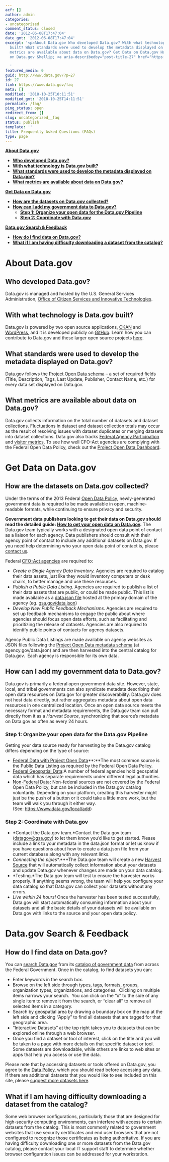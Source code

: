 ```yaml
---
acf: []
author: admin
categories:
- uncategorized
comment_status: closed
date: '2012-06-08T17:47:04'
date_gmt: '2012-06-08T17:47:04'
excerpt: '<p>About Data.gov Who developed Data.gov? With what technology is Data.gov
  built? What standards were used to develop the metadata displayed on Data.gov? What
  metrics are available about data on Data.gov? Get Data on Data.gov How are the datasets
  on Data.gov &hellip; <a aria-describedby="post-title-27" href="https://www.data.gov/faq">Continued</a></p>

  '
featured_media: 0
guid: http://www.data.gov/?p=27
id: 27
link: https://www.data.gov/faq
meta: []
modified: '2018-10-25T10:11:51'
modified_gmt: '2018-10-25T14:11:51'
permalink: /faq/
ping_status: open
redirect_from: []
slug: uncategorized__faq
status: publish
template: ''
title: Frequently Asked Questions (FAQs)
type: page
---
```

**[About Data.gov](https://www.data.gov/faq/#about)**


* **[Who developed Data.gov?](https://www.data.gov/faq/#who)**
* **[With what technology is Data.gov built?](https://www.data.gov/faq/#technology)**
* **[What standards were used to develop the metadata displayed on Data.gov?](https://www.data.gov/faq/#standards)**
* **[What metrics are available about data on Data.gov?](https://www.data.gov/faq/#metrics)**


**[Get Data on Data.gov](https://www.data.gov/faq/#adddata)**


* **[How are the datasets on Data.gov collected?](https://www.data.gov/faq/#collected)**
* **[How can I add my government data to Data.gov?](https://www.data.gov/faq/#howto)**
	+ **[Step 1: Organize your open data for the Data.gov Pipeline](https://www.data.gov/faq/#organize)**
	+ **[Step 2: Coordinate with Data.gov](https://www.data.gov/faq/#coordinate)**


**[Data.gov Search & Feedback](https://www.data.gov/contact)**


* **[How do I find data on Data.gov?](https://www.data.gov/faq/#finddata)**
* **[What if I am having difficulty downloading a dataset from the catalog?](https://www.data.gov/faq/#troubleshoot)**


About Data.gov
==============


Who developed Data.gov?
-----------------------


Data.gov is managed and hosted by the U.S. General Services Administration, [Office of Citizen Services and Innovative Technologies](http://www.gsa.gov/portal/category/25729).


With what technology is Data.gov built?
---------------------------------------


Data.gov is powered by two open source applications, [CKAN](http://ckan.org) and [WordPress,](http://wordpress.org/) and it is developed publicly on [GitHub](https://s3.amazonaws.com/bsp-ocsit-prod-east-appdata/datagov/wordpress/2014/09/Search_for_a_Dataset_-_Data.gov_-_2014-09-29_13.53.33.png). Learn how you can contribute to Data.gov and these larger open source projects [here](https://www.data.gov/developers/open-source).


What standards were used to develop the metadata displayed on Data.gov?
-----------------------------------------------------------------------


Data.gov follows the [Project Open Data schema](https://project-open-data.cio.gov/v1.1/schema) – a set of required fields (Title, Description, Tags, Last Update, Publisher, Contact Name, etc.) for every data set displayed on Data.gov.


What metrics are available about data on Data.gov?
--------------------------------------------------


Data.gov collects information on the total number of datasets and dataset collections. Fluctuations in dataset and dataset collection totals may occur as the result of resolving issues with dataset duplicates or merging datasets into dataset collections. Data.gov also tracks [Federal Agency Participation](https://www.data.gov/metrics) and [visitor metrics](https://catalog.data.gov/dataset/data-gov-visitor-metrics). To see how well CFO-Act agencies are complying with the Federal Open Data Policy, check out the [Project Open Data Dashboard](http://labs.data.gov/dashboard/offices).


Get Data on Data.gov
====================


How are the datasets on Data.gov collected?
-------------------------------------------


Under the terms of the 2013 Federal [Open Data Policy](https://www.whitehouse.gov/sites/whitehouse.gov/files/omb/memoranda/2013/m-13-13.pdf), newly-generated government data is required to be made available in open, machine-readable formats, while continuing to ensure privacy and security.


**Government data publishers looking to get their data on Data.gov should read the detailed guide: [How to get your open data on Data.gov](http://www.digitalgov.gov/resources/how-to-get-your-open-data-on-data-gov/#non-federal-data).** The Data.gov team typically works with a designated open data point of contact as a liaison for each agency. Data publishers should consult with their agency point of contact to include any additional datasets on Data.gov. If you need help determining who your open data point of contact is, please [contact us](/contact).


Federal [CFO-Act agencies](http://www.gpo.gov/fdsys/pkg/USCODE-2011-title31/html/USCODE-2011-title31-subtitleI-chap9-sec901.htm) are required to:


* *Create a Single Agency Data Inventory.* Agencies are required to catalog their data assets, just like they would inventory computers or desk chairs, to better manage and use these resources.
* *Publish a Public Data Listing.* Agencies are required to publish a list of their data assets that are public, or could be made public. This list is made available as a [data.json file](https://project-open-data.cio.gov/catalog/) hosted at the primary domain of the agency (eg. [gsa.gov/data.json](http://www.gsa.gov/data.json))
* *Develop New Public Feedback Mechanisms.* Agencies are required to set up feedback mechanisms to engage the public about where agencies should focus open data efforts, such as facilitating and prioritizing the release of datasets. Agencies are also required to identify public points of contacts for agency datasets.


Agency Public Data Listings are made available on agency websites as JSON files following the [Project Open Data metadata schema](https://project-open-data.cio.gov/v1.1/schema/) (at agency.gov/data.json) and are then harvested into the central catalog for Data.gov.  Each agency is responsible for its own data.


How can I add my government data to Data.gov?
---------------------------------------------


Data.gov is primarily a federal open government data site. However, state, local, and tribal governments can also syndicate metadata describing their open data resources on Data.gov for greater discoverability. Data.gov does not host data directly, but rather aggregates metadata about open data resources in one centralized location. Once an open data source meets the necessary format and metadata requirements, the Data.gov team can pull directly from it as a *Harvest Source*, synchronizing that source’s metadata on Data.gov as often as every 24 hours.


### Step 1: Organize your open data for the Data.gov Pipeline


Getting your data source ready for harvesting by the Data.gov catalog differs depending on the type of source:


* [Federal Data with Project Open Data](https://www.digitalgov.gov/resources/how-to-get-your-open-data-on-data-gov/#federal-data-with-project-open-data)**:**The most common source is the Public Data Listing as required by the Federal Open Data Policy.
* [Federal Geospatial Data](https://www.digitalgov.gov/resources/how-to-get-your-open-data-on-data-gov/#federal-geospatial-data):A number of federal agencies hold geospatial data which has separate requirements under different legal authorities.
* [Non-Federal Data](https://www.digitalgov.gov/resources/how-to-get-your-open-data-on-data-gov/#non-federal-data)**:** Non-federal sources are not covered by the Federal Open Data Policy, but can be included in the Data.gov catalog voluntarily. Depending on your platform, creating this harvester might just be the push of a button or it could take a little more work, but the team will walk you through it either way. (See: https://www.data.gov/local/add)


### Step 2: Coordinate with Data.gov


* *Contact the Data.gov team.*Contact the Data.gov team ([datagov@gsa.gov](mailto:datagov@gsa.gov)) to let them know you’d like to get started. Please include a link to your metadata in the data.json format or let us know if you have questions about how to create a data.json file from your current database along with any relevant links.
* *Connecting the pipes**.***The Data.gov team will create a new [Harvest Source](https://www.data.gov/developers/harvesting) that will automatically collect information about your datasets and update Data.gov whenever changes are made on your data catalog.
* *Testing.*The Data.gov team will test to ensure the harvester works properly. If anything seems wrong, the team will help you configure your data catalog so that Data.gov can collect your datasets without any errors.
* *Live within 24 hours!* Once the harvester has been tested successfully, Data.gov will start automatically consuming information about your datasets and all the basic details of your datasets will be available on Data.gov with links to the source and your open data policy.


Data.gov Search & Feedback
==========================


How do I find data on Data.gov?
-------------------------------


You can [search Data.gov](http://www.data.gov/) from its [catalog of government data](http://catalog.data.gov/dataset) from across the Federal Government. Once in the catalog, to find datasets you can:


* Enter keywords in the search box.
* Browse on the left side through types, tags, formats, groups, organization types, organizations, and categories.  Clicking on multiple items narrows your search.  You can click on the “x” to the side of any single item to remove it from the search, or “clear all” to remove all selected items in a category.
* Search by geospatial area by drawing a boundary box on the map at the left side and clicking “Apply” to find all datasets that are tagged for that geographic area.
* “Interactive Datasets” at the top right takes you to datasets that can be explored online through a web browser.
* Once you find a dataset or tool of interest, click on the title and you will be taken to a page with more details on that specific dataset or tool. Some datasets are downloadable, while others are links to web sites or apps that help you access or use the data.  

Please note that by accessing datasets or tools offered on Data.gov, you agree to the [Data Policy](http://www.data.gov/data-policy), which you should read before accessing any data. If there are additional datasets that you would like to see included on this site, please [suggest more datasets here](https://www.data.gov/data-request/).


What if I am having difficulty downloading a dataset from the catalog?
----------------------------------------------------------------------


Some web browser configurations, particularly those that are designed for high-security computing environments, can interfere with access to certain datasets from the catalog. This is most commonly related to government websites that use security certificates and end user browsers that are not configured to recognize those certificates as being authoritative. If you are having difficulty downloading one or more datasets from the Data.gov catalog, please contact your local IT support staff to determine whether browser configuration issues can be addressed for your workstation.


